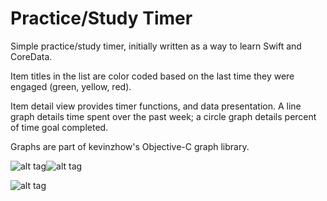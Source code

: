 Practice/Study Timer
=============

Simple practice/study timer, initially written as a way to learn Swift and CoreData.

Item titles in the list are color coded based on the last time they were engaged (green, yellow, red).

Item detail view provides timer functions, and data presentation. A line graph details time spent over
the past week; a circle graph details percent of time goal completed.

Graphs are part of kevinzhow's Objective-C graph library.

![alt tag](https://cloud.githubusercontent.com/assets/7216268/5601974/59454b10-92f1-11e4-9da9-a1dad10ea6c7.png)![alt tag](https://cloud.githubusercontent.com/assets/7216268/5601977/7d1b9332-92f1-11e4-9102-e5b6ebd2b45f.png)

![alt tag](https://cloud.githubusercontent.com/assets/7216268/5601978/81070fbc-92f1-11e4-9488-e9aae7cd5945.png)

